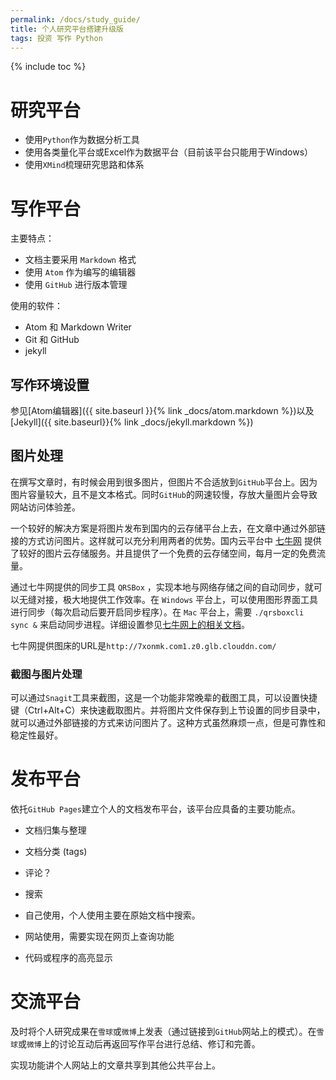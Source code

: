 ```yaml
---
permalink: /docs/study_guide/
title: 个人研究平台搭建升级版
tags: 投资 写作 Python
---
```


{% include toc %}

# 研究平台

- 使用`Python`作为数据分析工具
- 使用各类量化平台或Excel作为数据平台（目前该平台只能用于Windows）
- 使用`XMind`梳理研究思路和体系

# 写作平台

主要特点：

- 文档主要采用 `Markdown` 格式
- 使用 `Atom` 作为编写的编辑器
- 使用 `GitHub` 进行版本管理

使用的软件：

- Atom 和 Markdown Writer
- Git 和 GitHub
- jekyll

## 写作环境设置

参见[Atom编辑器]({{ site.baseurl }}{% link _docs/atom.markdown %})以及[Jekyll]({{ site.baseurl}}{% link _docs/jekyll.markdown %})

## 图片处理

在撰写文章时，有时候会用到很多图片，但图片不合适放到`GitHub`平台上。因为图片容量较大，且不是文本格式。同时`GitHub`的网速较慢，存放大量图片会导致网站访问体验差。

一个较好的解决方案是将图片发布到国内的云存储平台上去，在文章中通过外部链接的方式访问图片。这样就可以充分利用两者的优势。国内云平台中 [七牛网](http://www.qiniu.com/) 提供了较好的图片云存储服务。并且提供了一个免费的云存储空间，每月一定的免费流量。

通过七牛网提供的同步工具 `QRSBox` ，实现本地与网络存储之间的自动同步，就可以无缝对接，极大地提供工作效率。在 `Windows` 平台上，可以使用图形界面工具进行同步（每次启动后要开启同步程序）。在 `Mac` 平台上，需要 `./qrsboxcli sync &` 来启动同步进程。详细设置参见[七牛网上的相关文档](http://developer.qiniu.com/docs/v6/tools/qrsbox.html)。

七牛网提供图床的URL是`http://7xonmk.com1.z0.glb.clouddn.com/`

### 截图与图片处理

可以通过`Snagit`工具来截图，这是一个功能非常晚辈的截图工具，可以设置快捷键（Ctrl+Alt+C）来快速截取图片。并将图片文件保存到上节设置的同步目录中，就可以通过外部链接的方式来访问图片了。这种方式虽然麻烦一点，但是可靠性和稳定性最好。

# 发布平台

依托`GitHub Pages`建立个人的文档发布平台，该平台应具备的主要功能点。

- 文档归集与整理

- 文档分类 (tags)

- 评论？

- 搜索

- 自己使用，个人使用主要在原始文档中搜索。

- 网站使用，需要实现在网页上查询功能

- 代码或程序的高亮显示

# 交流平台

及时将个人研究成果在`雪球`或`微博`上发表（通过链接到`GitHub`网站上的模式）。在`雪球`或`微博`上的讨论互动后再返回写作平台进行总结、修订和完善。

实现功能讲个人网站上的文章共享到其他公共平台上。

